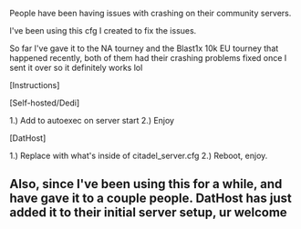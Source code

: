 People have been having issues with crashing on their community servers.

I've been using this cfg I created to fix the issues. 

So far I've gave it to the NA tourney and the Blast1x 10k EU tourney that happened recently, both of them had their crashing problems fixed once I sent it over so it definitely works lol

[Instructions]

[Self-hosted/Dedi]

1.) Add to autoexec on server start
2.) Enjoy

[DatHost]

1.) Replace with what's inside of citadel_server.cfg
2.) Reboot, enjoy.


Also, since I've been using this for a while, and have gave it to a couple people. DatHost has just added it to their initial server setup, ur welcome
--------------------------------
